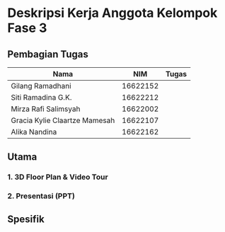 # Deskripsi Kerja Anggota Kelompok Fase 3

## Pembagian Tugas
| Nama | NIM | Tugas |
| ---- | --- | ----- |
| Gilang Ramadhani | 16622152 | |
| Siti Ramadina G.K. | 16622212 | |
| Mirza Rafi Salimsyah | 16622002 | |
| Gracia Kylie Claartze Mamesah | 16622107 | |
| Alika Nandina | 16622162 | |

## Utama
### 1. 3D Floor Plan & Video Tour
### 2. Presentasi (PPT)

## Spesifik
